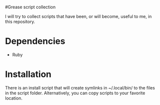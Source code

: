 #Grease script collection

I will try to collect scripts that have been, or will become, useful to me, in this repository.

# Dependencies

* Ruby


# Installation

There is an install script that will create symlinks in ~/.local/bin/ to the files in the script folder.
Alternatively, you can copy scripts to your favorite location.
